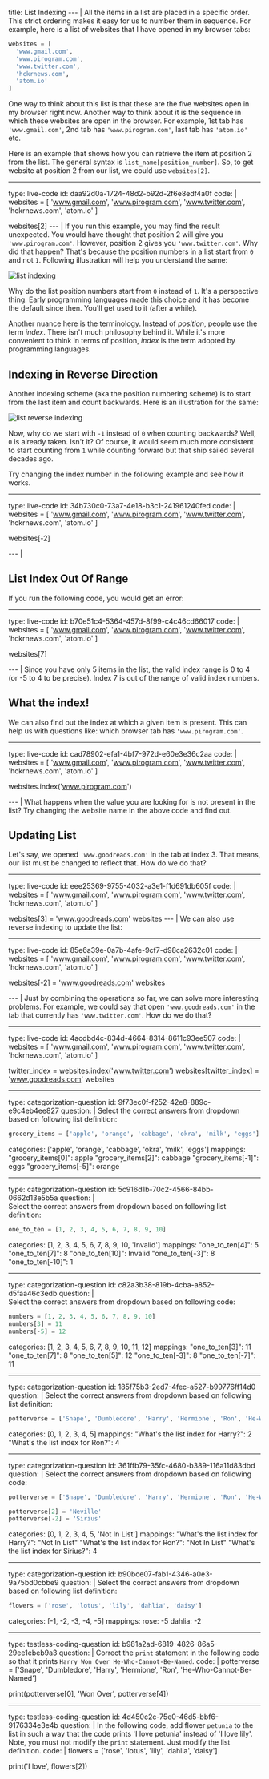 title: List Indexing
--- |
  All the items in a list are placed in a specific order. This strict ordering makes it easy for us to number them in sequence. For example, here is a list of websites that I have opened in my browser tabs:

  ```Python
  websites = [
    'www.gmail.com',
    'www.pirogram.com',
    'www.twitter.com',
    'hckrnews.com',
    'atom.io'
  ]
  ```

  One way to think about this list is that these are the five websites open in my browser right now. Another way to think about it is the sequence in which these websites are open in the browser. For example, 1st tab has `'www.gmail.com'`, 2nd tab has `'www.pirogram.com'`, last tab has `'atom.io'` etc.

  Here is an example that shows how you can retrieve the item at position 2 from the list. The general syntax is `list_name[position_number]`. So, to get website at position 2 from our list, we could use `websites[2]`.

---
type: live-code
id: daa92d0a-1724-48d2-b92d-2f6e8edf4a0f
code: |
  websites = [
    'www.gmail.com',
    'www.pirogram.com',
    'www.twitter.com',
    'hckrnews.com',
    'atom.io'
  ]

  websites[2]
--- |
  If you run this example, you may find the result unexpected. You would have thought that position 2 will give you `'www.pirogram.com'`. However, position 2 gives you `'www.twitter.com'`. Why did that happen? That's because the position numbers in a list start from `0` and not `1`. Following illustration will help you understand the same:

  ![list indexing](assets/img/list-indexing.png)

  Why do the list position numbers start from `0` instead of `1`. It's a perspective thing. Early programming languages made this choice and it has become the default since then. You'll get used to it (after a while).

  Another nuance here is the terminology. Instead of _position_, people use the term _index_. There isn't much philosophy behind it. While it's more convenient to think in terms of position, _index_ is the term adopted by programming languages.

  ## Indexing in Reverse Direction
  Another indexing scheme (aka the position numbering scheme) is to start from the last item and count backwards. Here is an illustration for the same:

  ![list reverse indexing](assets/img/list-reverse-indexing.png)

  Now, why do we start with `-1` instead of `0` when counting backwards? Well, `0` is already taken. Isn't it? Of course, it would seem much more consistent to start counting from `1` while counting forward but that ship sailed several decades ago.

  Try changing the index number in the following example and see how it works.

---
type: live-code
id: 34b730c0-73a7-4e18-b3c1-241961240fed
code: |
  websites = [
    'www.gmail.com',
    'www.pirogram.com',
    'www.twitter.com',
    'hckrnews.com',
    'atom.io'
  ]

  websites[-2]

--- |

  ## List Index Out Of Range

  If you run the following code, you would get an error:

---
type: live-code
id: b70e51c4-5364-457d-8f99-c4c46cd66017
code: |
  websites = [
    'www.gmail.com',
    'www.pirogram.com',
    'www.twitter.com',
    'hckrnews.com',
    'atom.io'
  ]

  websites[7]

--- |
  Since you have only 5 items in the list, the valid index range is 0 to 4 (or -5 to 4 to be precise). Index 7 is out of the range of valid index numbers.

  ## What the index!

  We can also find out the index at which a given item is present. This can help us with questions like: which browser tab has `'www.pirogram.com'`.

---
type: live-code
id: cad78902-efa1-4bf7-972d-e60e3e36c2aa
code: |
  websites = [
    'www.gmail.com',
    'www.pirogram.com',
    'www.twitter.com',
    'hckrnews.com',
    'atom.io'
  ]

  websites.index('www.pirogram.com')

--- |
  What happens when the value you are looking for is not present in the list? Try changing the website name in the above code and find out.

  ## Updating List

  Let's say, we opened `'www.goodreads.com'` in the tab at index 3. That means, our list must be changed to reflect that. How do we do that?

---
type: live-code
id: eee25369-9755-4032-a3e1-f1d691db605f
code: |
  websites = [
    'www.gmail.com',
    'www.pirogram.com',
    'www.twitter.com',
    'hckrnews.com',
    'atom.io'
  ]

  websites[3] = 'www.goodreads.com'
  websites
--- |
  We can also use reverse indexing to update the list:

---
type: live-code
id: 85e6a39e-0a7b-4afe-9cf7-d98ca2632c01
code: |
  websites = [
    'www.gmail.com',
    'www.pirogram.com',
    'www.twitter.com',
    'hckrnews.com',
    'atom.io'
  ]

  websites[-2] = 'www.goodreads.com'
  websites

--- |
  Just by combining the operations so far, we can solve more interesting problems. For example, we could say that open `'www.goodreads.com'` in the tab that currently has `'www.twitter.com'`. How do we do that?

---
type: live-code
id: 4acdbd4c-834d-4664-8314-8611c93ee507
code: |
  websites = [
    'www.gmail.com',
    'www.pirogram.com',
    'www.twitter.com',
    'hckrnews.com',
    'atom.io'
  ]

  twitter_index = websites.index('www.twitter.com')
  websites[twitter_index] = 'www.goodreads.com'
  websites

---
type: categorization-question
id: 9f73ec0f-f252-42e8-889c-e9c4eb4ee827
question: |
  Select the correct answers from dropdown based on following list definition:

  ```python
  grocery_items = ['apple', 'orange', 'cabbage', 'okra', 'milk', 'eggs']
  ```
categories: ['apple', 'orange', 'cabbage', 'okra', 'milk', 'eggs']
mappings:
  "grocery_items[0]": apple
  "grocery_items[2]": cabbage
  "grocery_items[-1]": eggs
  "grocery_items[-5]": orange

---
type: categorization-question
id: 5c916d1b-70c2-4566-84bb-0662d13e5b5a
question: |  
  Select the correct answers from dropdown based on following list definition:

  ```python
  one_to_ten = [1, 2, 3, 4, 5, 6, 7, 8, 9, 10]
  ```
categories: [1, 2, 3, 4, 5, 6, 7, 8, 9, 10, 'Invalid']
mappings:
  "one_to_ten[4]": 5
  "one_to_ten[7]": 8
  "one_to_ten[10]": Invalid
  "one_to_ten[-3]": 8
  "one_to_ten[-10]": 1

---
type: categorization-question
id: c82a3b38-819b-4cba-a852-d5faa46c3edb
question: |  
  Select the correct answers from dropdown based on following code:

  ```python
  numbers = [1, 2, 3, 4, 5, 6, 7, 8, 9, 10]
  numbers[3] = 11
  numbers[-5] = 12
  ```
categories: [1, 2, 3, 4, 5, 6, 7, 8, 9, 10, 11, 12]
mappings:
  "one_to_ten[3]": 11
  "one_to_ten[7]": 8
  "one_to_ten[5]": 12
  "one_to_ten[-3]": 8
  "one_to_ten[-7]": 11

---
type: categorization-question
id: 185f75b3-2ed7-4fec-a527-b99776ff14d0
question: |
  Select the correct answers from dropdown based on following list definition:

  ```python
  potterverse = ['Snape', 'Dumbledore', 'Harry', 'Hermione', 'Ron', 'He-Who-Cannot-Be-Named']
  ```
categories: [0, 1, 2, 3, 4, 5]
mappings:
  "What's the list index for Harry?": 2
  "What's the list index for Ron?": 4

---
type: categorization-question
id: 361ffb79-35fc-4680-b389-116a11d83dbd
question: |
  Select the correct answers from dropdown based on following code:

  ```python
  potterverse = ['Snape', 'Dumbledore', 'Harry', 'Hermione', 'Ron', 'He-Who-Cannot-Be-Named']

  potterverse[2] = 'Neville'
  potterverse[-2] = 'Sirius'
  ```
categories: [0, 1, 2, 3, 4, 5, 'Not In List']
mappings:
  "What's the list index for Harry?": "Not In List"
  "What's the list index for Ron?": "Not In List"
  "What's the list index for Sirius?": 4

---
type: categorization-question
id: b90bce07-fab1-4346-a0e3-9a75bd0cbbe9
question: |
  Select the correct answers from dropdown based on following list definition:

  ```python
  flowers = ['rose', 'lotus', 'lily', 'dahlia', 'daisy']
  ```
categories: [-1, -2, -3, -4, -5]
mappings:
  rose: -5
  dahlia: -2

---
type: testless-coding-question
id: b981a2ad-6819-4826-86a5-29ee1ebeb9a3
question: |
  Correct the `print` statement in the following code so that it prints `Harry Won Over He-Who-Cannot-Be-Named`.
code: |
  potterverse = ['Snape', 'Dumbledore', 'Harry', 'Hermione', 'Ron', 'He-Who-Cannot-Be-Named']

  print(potterverse[0], 'Won Over', potterverse[4])

---
type: testless-coding-question
id: 4d450c2c-75e0-46d5-bbf6-9176334e3e4b
question: |
  In the following code, add flower `petunia` to the list in such a way that the code prints 'I love petunia' instead of 'I love lily'. Note, you must not modify the `print` statement. Just modify the list definition.
code: |
  flowers = ['rose', 'lotus', 'lily', 'dahlia', 'daisy']

  print('I love', flowers[2])
